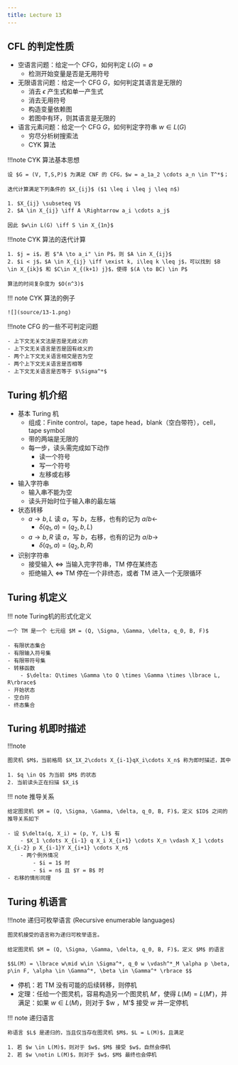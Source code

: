 ```yaml
---
title: Lecture 13
---
```


## CFL 的判定性质

- 空语言问题：给定一个 CFG，如何判定 $L(G) = \emptyset$
    - 检测开始变量是否是无用符号
- 无限语言问题：给定一个 CFG $G$，如何判定其语言是无限的
    - 消去 $\epsilon$ 产生式和单一产生式
    - 消去无用符号
    - 构造变量依赖图
    - 若图中有环，则其语言是无限的
- 语言元素问题：给定一个 CFG $G$，如何判定字符串 $w \in L(G)$
    - 穷尽分析树搜索法
    - CYK 算法

!!!note CYK 算法基本思想

    设 $G = (V, T,S,P)$ 为满足 CNF 的 CFG，$w = a_1a_2 \cdots a_n \in T^*$；

    迭代计算满足下列条件的 $X_{ij}$ ($1 \leq i \leq j \leq n$)

    1. $X_{ij} \subseteq V$
    2. $A \in X_{ij} \iff A \Rightarrow a_i \cdots a_j$

    因此 $w\in L(G) \iff S \in X_{1n}$

!!!note CYK 算法的迭代计算

    1. $j = i$，若 $"A \to a_i" \in P$，则 $A \in X_{ij}$
    2. $i < j$，$A \in X_{ij} \iff \exist k, i\leq k \leq j$，可以找到 $B \in X_{ik}$ 和 $C\in X_{(k+1) j}$，使得 $(A \to BC) \in P$

    算法的时间复杂度为 $O(n^3)$

!!! note CYK 算法的例子

    ![](source/13-1.png)

!!!note CFG 的一些不可判定问题

    - 上下文无关文法是否是无歧义的
    - 上下文无关语言是否是固有歧义的
    - 两个上下文无关语言相交是否为空
    - 两个上下文无关语言是否相等
    - 上下文无关语言是否等于 $\Sigma^*$

## Turing 机介绍

- 基本 Turing 机
  - 组成：Finite control，tape，tape head，blank（空白带符），cell，tape symbol
  - 带的两端是无限的
  - 每一步，读头需完成如下动作
      - 读一个符号
      - 写一个符号
      - 左移或右移
- 输入字符串
    - 输入串不能为空
    - 读头开始时位于输入串的最左端
- 状态转移
    - $a \to b, L$ 读 $a$，写 $b$，左移，也有的记为 $a / b \leftarrow$
        - $\delta(q_1,a) = (q_2, b, L)$
    - $a \to b, R$ 读 $a$，写 $b$，右移，也有的记为 $a / b \rightarrow$
        - $\delta(q_1,a) = (q_2, b, R)$
- 识别字符串
    - 接受输入 $\iff$ 当输入完字符串，TM 停在某终态
    - 拒绝输入 $\iff$ TM 停在一个非终态，或者 TM 进入一个无限循环



## Turing 机定义

!!! note Turing机的形式化定义

    一个 TM 是一个 七元组 $M = (Q, \Sigma, \Gamma, \delta, q_0, B, F)$

    - 有限状态集合
    - 有限输入符号集
    - 有限带符号集
    - 转移函数
        - $\delta: Q\times \Gamma \to Q \times \Gamma \times \lbrace L, R\rbrace$
    - 开始状态
    - 空白符
    - 终态集合

## Turing 机即时描述

!!!note 

    图灵机 $M$，当前格局 $X_1X_2\cdots X_{i-1}qX_i\cdots X_n$ 称为即时描述，其中

    1. $q \in Q$ 为当前 $M$ 的状态
    2. 当前读头正在扫描 $X_i$

!!! note 推导关系

    给定图灵机 $M = (Q, \Sigma, \Gamma, \delta, q_0, B, F)$，定义 $ID$ 之间的推导关系如下

    - 设 $\delta(q, X_i) = (p, Y, L)$ 有
        - $X_1 \cdots X_{i-1} q X_i X_{i+1} \cdots X_n \vdash X_1 \cdots X_{i-2} p X_{i-1}Y X_{i+1} \cdots X_n$
        - 两个例外情况
            - $i = 1$ 时
            - $i = n$ 且 $Y = B$ 时
    - 右移的情形同理

## Turing 机语言

!!!note 递归可枚举语言 (Recursive enumerable languages)

    图灵机接受的语言称为递归可枚举语言。

    给定图灵机 $M = (Q, \Sigma, \Gamma, \delta, q_0, B, F)$，定义 $M$ 的语言

    $$L(M) = \lbrace w\mid w\in \Sigma^*, q_0 w \vdash^*_M \alpha p \beta, p\in F, \alpha \in \Gamma^*, \beta \in \Gamma^* \rbrace $$

- 停机：若 TM 没有可能的后续转移，则停机
- 定理：任给一个图灵机，容易构造另一个图灵机 $M'$，使得 $L(M) = L(M')$，并满足：如果 $w \in L(M)$，则对于 $w $，$M'$ 接受 $w$ 并一定停机

!!! note 递归语言

    称语言 $L$ 是递归的，当且仅当存在图灵机 $M$，$L = L(M)$，且满足

    1. 若 $w \in L(M)$，则对于 $w$，$M$ 接受 $w$，自然会停机
    2. 若 $w \notin L(M)$，则对于 $w$，$M$ 最终也会停机